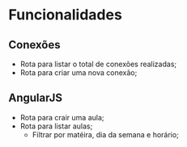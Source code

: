 # Funcionalidades

## Conexões

- Rota para listar o total de conexões realizadas;
- Rota para criar uma nova conexão;

## AngularJS

- Rota para crair uma aula;
- Rota para listar aulas;
    - Filtrar por matéira, dia da semana e horário;


